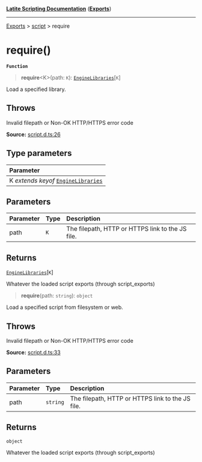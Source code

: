 [**Latite Scripting Documentation**](../../README.md) ([**Exports**](../../exports.md))

---

[Exports](../../exports.md) > [script](../index.md) > require

# require()

**`Function`**

> **require**\<K\>(path: `K`): [`EngineLibraries`](../interfaces/interface.EngineLibraries.md)[`K`]

Load a specified library.

## Throws

Invalid filepath or Non-OK HTTP/HTTPS error code

**Source:** [script.d.ts:26](https://github.com/LatiteScripting/latitescripting.github.io/blob/b8f7d69/definitions/script.d.ts#L26)

## Type parameters

| Parameter                                                                           |
| :---------------------------------------------------------------------------------- |
| K _extends_ _keyof_ [`EngineLibraries`](../interfaces/interface.EngineLibraries.md) |

## Parameters

| Parameter | Type | Description                                      |
| :-------- | :--- | :----------------------------------------------- |
| path      | `K`  | The filepath, HTTP or HTTPS link to the JS file. |

## Returns

[`EngineLibraries`](../interfaces/interface.EngineLibraries.md)[`K`]

Whatever the loaded script exports (through script_exports)

> **require**(path: `string`): `object`

Load a specified script from filesystem or web.

## Throws

Invalid filepath or Non-OK HTTP/HTTPS error code

**Source:** [script.d.ts:33](https://github.com/LatiteScripting/latitescripting.github.io/blob/b8f7d69/definitions/script.d.ts#L33)

## Parameters

| Parameter | Type     | Description                                      |
| :-------- | :------- | :----------------------------------------------- |
| path      | `string` | The filepath, HTTP or HTTPS link to the JS file. |

## Returns

`object`

Whatever the loaded script exports (through script_exports)
